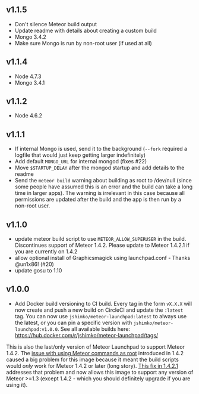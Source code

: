 ## v1.1.5

- Don't silence Meteor build output
- Update readme with details about creating a custom build
- Mongo 3.4.2
- Make sure Mongo is run by non-root user (if used at all)


## v1.1.4

- Node 4.7.3
- Mongo 3.4.1


## v1.1.2

- Node 4.6.2


## v1.1.1

- If internal Mongo is used, send it to the background (`--fork` required a logfile that would just keep getting larger indefinitely)
- Add default `MONGO_URL` for internal mongod (fixes #22)
- Move `$STARTUP_DELAY` after the mongod startup and add details to the readme
- Send the `meteor build` warning about building as root to /dev/null (since some people have assumed this is an error and the build can take a long time in larger apps).  The warning is irrelevant in this case because all permissions are updated after the build and the app is then run by a non-root user.


## v1.1.0

- update meteor build script to use `METEOR_ALLOW_SUPERUSER` in the build.  Discontinues support of Meteor 1.4.2.  Please update to Meteor 1.4.2.1 if you are currently on 1.4.2
- allow optional install of Graphicsmagick using launchpad.conf - Thanks @un1x86! (#20)
- update gosu to 1.10


## v1.0.0

- Add Docker build versioning to CI build.  Every tag in the form `vX.X.X` will now create and push a new build on CircleCI and update the `:latest` tag. You can now use `jshimko/meteor-launchpad:latest` to always use the latest, or you can pin a specific version with `jshimko/meteor-launchpad:v1.0.0`.  See all available builds here: https://hub.docker.com/r/jshimko/meteor-launchpad/tags/

This is also the last/only version of Meteor Launchpad to support Meteor 1.4.2.  The [issue with using Meteor commands as root](https://github.com/meteor/meteor/issues/7959) introduced in 1.4.2 caused a big problem for this image because it meant the build scripts would _only_ work for Meteor 1.4.2 or later (long story).  [This fix in 1.4.2.1](https://github.com/meteor/meteor/pull/7975/commits/e4acc36f63f98243237b5e6b3e46b083822b95fd) addresses that problem and now allows this image to support any version of Meteor >=1.3 (except 1.4.2 - which you should definitely upgrade if you are using it).
